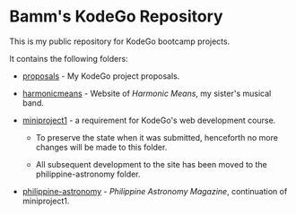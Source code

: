 # Bamm's KodeGo Repository

This is my public repository for KodeGo bootcamp projects.

It contains the following folders:

* [proposals](proposals/) - My KodeGo project proposals.

* [harmonicmeans](harmonicmeans/) - Website of _Harmonic Means_, my sister's musical band.

* [miniproject1](miniproject1/) - a requirement for KodeGo's web development course.

  - To preserve the state when it was submitted, henceforth no more changes will be made to this folder.

  - All subsequent development to the site has been moved to the philippine-astronomy folder.

* [philippine-astronomy](philippine-astronomy/) - _Philippine Astronomy Magazine_, continuation of miniproject1.

